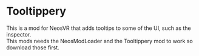 # Tooltippery

This is a mod for NeosVR that adds tooltips to some of the UI, such as the inspector.  
This mods needs the NeosModLoader and the Tooltippery mod to work so download those first.